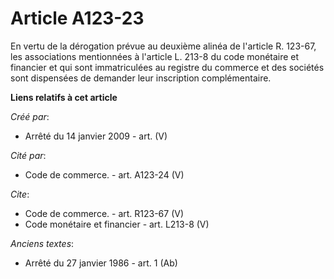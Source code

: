 # Article A123-23

En vertu de la dérogation prévue au deuxième alinéa de l'article R. 123-67, les associations mentionnées à l'article L. 213-8
du code monétaire et financier et qui sont immatriculées au registre du commerce et des sociétés sont dispensées de demander
leur inscription complémentaire.

**Liens relatifs à cet article**

_Créé par_:

  - Arrêté du 14 janvier 2009 - art. (V)

_Cité par_:

  - Code de commerce. - art. A123-24 (V)

_Cite_:

  - Code de commerce. - art. R123-67 (V)
  - Code monétaire et financier - art. L213-8 (V)

_Anciens textes_:

  - Arrêté du 27 janvier 1986 - art. 1 (Ab)
